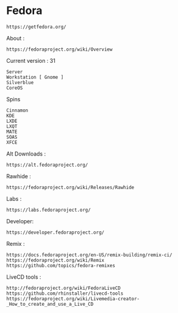 # Fedora

    https://getfedora.org/
    
About :

    https://fedoraproject.org/wiki/Overview
    
Current version : 31    

    Server
    Workstation [ Gnome ]
    Silverblue
    CoreOS
    
Spins  

    Cinnamon
    KDE
    LXDE
    LXQT
    MATE
    SOAS
    XFCE
    
Alt Downloads :  

    https://alt.fedoraproject.org/   
    
Rawhide :  

    https://fedoraproject.org/wiki/Releases/Rawhide    

Labs :   

    https://labs.fedoraproject.org/ 
    
Developer: 

    https://developer.fedoraproject.org/
    
Remix :

    https://docs.fedoraproject.org/en-US/remix-building/remix-ci/
    https://fedoraproject.org/wiki/Remix
    https://github.com/topics/fedora-remixes

LiveCD tools :  

    http://fedoraproject.org/wiki/FedoraLiveCD
    https://github.com/rhinstaller/livecd-tools
    https://fedoraproject.org/wiki/Livemedia-creator-_How_to_create_and_use_a_Live_CD


    
    



    